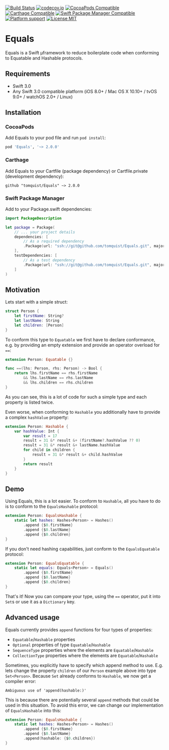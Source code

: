 [![Build Status](https://travis-ci.org/tomquist/Equals.svg)](https://travis-ci.org/tomquist/Equals)
[![codecov.io](https://codecov.io/github/tomquist/Equals/coverage.svg)](https://codecov.io/github/tomquist/Equals)
[![CocoaPods Compatible](https://img.shields.io/cocoapods/v/Equals.svg?style=flat)](https://cocoapods.org/pods/Equals)
[![Carthage Compatible](https://img.shields.io/badge/Carthage-compatible-4BC51D.svg?style=flat)](https://github.com/Carthage/Carthage)
[![Swift Package Manager Compatible](https://img.shields.io/badge/SPM-compatible-4BC51D.svg?style=flat)](https://github.com/tomquist/Equals)
[![Platform support](https://img.shields.io/badge/platform-ios%20%7C%20osx%20%7C%20tvos%20%7C%20watchos%20%7C%20linux-brightgreen.svg?style=flat)](https://github.com/tomquist/Equals)
[![License MIT](https://img.shields.io/badge/license-MIT-blue.svg?style=flat)](https://github.com/tomquist/Equals/blob/master/LICENSE.md)

# Equals
Equals is a Swift µframework to reduce boilerplate code when conforming to Equatable and Hashable protocols.


## Requirements
 
* Swift 3.0
* Any Swift 3.0 compatible platform (iOS 8.0+ / Mac OS X 10.10+ / tvOS 9.0+ / watchOS 2.0+ / Linux)

## Installation

### CocoaPods

Add Equals to your pod file and run ``pod install``:
```ruby
pod 'Equals', '~> 2.0.0'
```

### Carthage

Add Equals to your Cartfile (package dependency) or Cartfile.private (development dependency):
```
github "tomquist/Equals" ~> 2.0.0
```

### Swift Package Manager
Add to your Package.swift dependencies:
```swift
import PackageDescription

let package = Package(
    // ... your project details
    dependencies: [
        // As a required dependency
        .Package(url: "ssh://git@github.com/tomquist/Equals.git", majorVersion: 2)
    ],
    testDependencies: [
        // As a test dependency
        .Package(url: "ssh://git@github.com/tomquist/Equals.git", majorVersion: 2)
    ]
)
```

## Motivation

Lets start with a simple struct:

```swift
struct Person {
    let firstName: String?
    let lastName: String
    let children: [Person]
}
```

To conform this type to ``Equatable`` we first have to declare conformance, e.g. by providing an empty extension and provide an operator overload for ``==``:
```swift
extension Person: Equatable {}

func ==(lhs: Person, rhs: Person) -> Bool {
	return lhs.firstName == rhs.firstName
		&& lhs.lastName == rhs.lastName
		&& lhs.children == rhs.children
}
```

As you can see, this is a lot of code for such a simple type and each property is listed twice.

Even worse, when conforming to ``Hashable`` you additionally have to provide a complex ``hashValue`` property:
```swift
extension Person: Hashable {
	var hashValue: Int {
        var result = 17
        result = 31 &* result &+ (firstName?.hashValue ?? 0)
        result = 31 &* result &+ lastName.hashValue
        for child in children {
            result = 31 &* result &+ child.hashValue
        }
        return result
    }
}
```

## Demo

Using Equals, this is a lot easier. To conform to ``Hashable``, all you have to do is to conform to the ``EqualsHashable`` protocol:
```swift
extension Person: EqualsHashable {
    static let hashes: Hashes<Person> = Hashes()
        .append {$0.firstName}
        .append {$0.lastName}
        .append {$0.children}
}
```

If you don't need hashing capabilities, just conform to the ``EqualsEquatable`` protocol:
```swift
extension Person: EqualsEquatable {
    static let equals: Equals<Person> = Equals()
        .append {$0.firstName}
        .append {$0.lastName}
        .append {$0.children}
}
```

That's it! Now you can compare your type, using the ``==`` operator, put it into ``Set``s or use it as a ``Dictionary`` key.


## Advanced usage
Equals currently provides ``append`` functions for four types of properties:
* ``Equatable``/``Hashable`` properties
* ``Optional`` properties of type ``Equatable``/``Hashable``
* ``SequenceType`` properties where the elements are ``Equatable``/``Hashable``
* ``CollectionType`` properties where the elements are ``Equatable``/``Hashable``

Sometimes, you explicitly have to specify which append method to use. E.g. lets change the property ``children`` of our ``Person`` example above into type ``Set<Person>``. Because ``Set`` already conforms to ``Hashable``, we now get a compiler error:
```
Ambiguous use of 'append(hashable:)'
```
This is because there are potentially several ``append`` methods that could be used in this situation. To avoid this error, we can change our implementation of ``EqualsHashable`` into this:
```swift
extension Person: EqualsHashable {
    static let hashes: Hashes<Person> = Hashes()
        .append {$0.firstName}
        .append {$0.lastName}
        .append(hashable: {$0.children})
}
```
